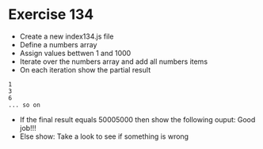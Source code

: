 # Exercise 134

* Create a new index134.js file
* Define a numbers array
* Assign values bettwen 1 and 1000
* Iterate over the numbers array and add all numbers items
* On each iteration show the partial result
```
1
3
6
... so on
```
* If the final result equals 50005000 then show the following ouput: Good job!!!
* Else show: Take a look to see if something is wrong